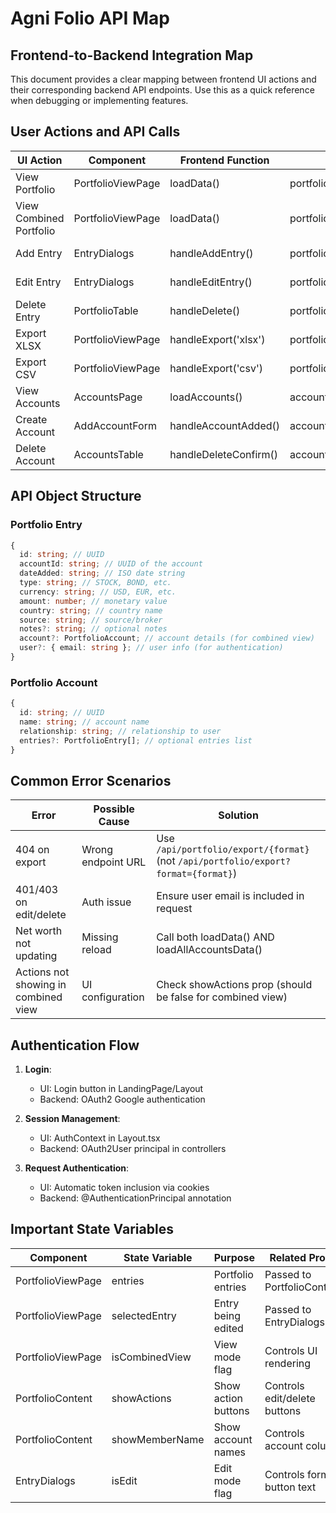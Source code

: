 # Agni Folio API Map

## Frontend-to-Backend Integration Map

This document provides a clear mapping between frontend UI actions and their corresponding backend API endpoints. Use this as a quick reference when debugging or implementing features.

## User Actions and API Calls

| UI Action | Component | Frontend Function | API Call | Backend Endpoint |
|-----------|-----------|-------------------|---------|-----------------|
| View Portfolio | PortfolioViewPage | loadData() | portfolioApi.getAllEntries() | GET /api/portfolio?accountId={id} |
| View Combined Portfolio | PortfolioViewPage | loadData() | portfolioApi.getCombinedPortfolioEntries() | GET /api/portfolio/combined |
| Add Entry | EntryDialogs | handleAddEntry() | portfolioApi.addEntry() | POST /api/portfolio/entries |
| Edit Entry | EntryDialogs | handleEditEntry() | portfolioApi.updateEntry() | PUT /api/portfolio/entries/{id} |
| Delete Entry | PortfolioTable | handleDelete() | portfolioApi.deleteEntry() | DELETE /api/portfolio/entries/{id} |
| Export XLSX | PortfolioViewPage | handleExport('xlsx') | portfolioApi.exportEntries() | GET /api/portfolio/export/xlsx |
| Export CSV | PortfolioViewPage | handleExport('csv') | portfolioApi.exportEntries() | GET /api/portfolio/export/csv |
| View Accounts | AccountsPage | loadAccounts() | accountApi.getAllAccounts() | GET /api/accounts |
| Create Account | AddAccountForm | handleAccountAdded() | accountApi.createAccount() | POST /api/accounts |
| Delete Account | AccountsTable | handleDeleteConfirm() | accountApi.deleteAccount() | DELETE /api/accounts/{id} |

## API Object Structure

### Portfolio Entry
```typescript
{
  id: string; // UUID
  accountId: string; // UUID of the account
  dateAdded: string; // ISO date string
  type: string; // STOCK, BOND, etc.
  currency: string; // USD, EUR, etc.
  amount: number; // monetary value
  country: string; // country name
  source: string; // source/broker
  notes?: string; // optional notes
  account?: PortfolioAccount; // account details (for combined view)
  user?: { email: string }; // user info (for authentication)
}
```

### Portfolio Account
```typescript
{
  id: string; // UUID
  name: string; // account name
  relationship: string; // relationship to user
  entries?: PortfolioEntry[]; // optional entries list
}
```

## Common Error Scenarios

| Error | Possible Cause | Solution |
|-------|----------------|----------|
| 404 on export | Wrong endpoint URL | Use `/api/portfolio/export/{format}` (not `/api/portfolio/export?format={format}`) |
| 401/403 on edit/delete | Auth issue | Ensure user email is included in request |
| Net worth not updating | Missing reload | Call both loadData() AND loadAllAccountsData() |
| Actions not showing in combined view | UI configuration | Check showActions prop (should be false for combined view) |

## Authentication Flow

1. **Login**: 
   - UI: Login button in LandingPage/Layout
   - Backend: OAuth2 Google authentication
   
2. **Session Management**:
   - UI: AuthContext in Layout.tsx
   - Backend: OAuth2User principal in controllers

3. **Request Authentication**:
   - UI: Automatic token inclusion via cookies
   - Backend: @AuthenticationPrincipal annotation

## Important State Variables

| Component | State Variable | Purpose | Related Props |
|-----------|----------------|---------|--------------|
| PortfolioViewPage | entries | Portfolio entries | Passed to PortfolioContent |
| PortfolioViewPage | selectedEntry | Entry being edited | Passed to EntryDialogs |
| PortfolioViewPage | isCombinedView | View mode flag | Controls UI rendering |
| PortfolioContent | showActions | Show action buttons | Controls edit/delete buttons |
| PortfolioContent | showMemberName | Show account names | Controls account column |
| EntryDialogs | isEdit | Edit mode flag | Controls form button text |
